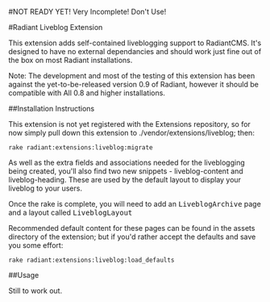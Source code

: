 #NOT READY YET! Very Incomplete! Don't Use!


#Radiant Liveblog Extension

This extension adds self-contained liveblogging support to RadiantCMS. It's
designed to have no external dependancies and should work just fine out of the
box on most Radiant installations.

Note: The development and most of the testing of this extension has been against
the yet-to-be-released version 0.9 of Radiant, however it should be compatible with
All 0.8 and higher installations.

##Installation Instructions

This extension is not yet registered with the Extensions repository, so for now simply
pull down this extension to ./vendor/extensions/liveblog; then:

<code>rake radiant:extensions:liveblog:migrate</code>

As well as the extra fields and associations needed for the liveblogging being created,
you'll also find two new snippets - liveblog-content and liveblog-heading. These are
used by the default layout to display your liveblog to your users.

Once the rake is complete, you will need to add an <tt>LiveblogArchive</tt> page
and a layout called <tt>LiveblogLayout</tt> 

Recommended default content for these pages can be found in the assets directory of the 
extension; but if you'd rather accept the defaults and save you some effort:

<code>rake radiant:extensions:liveblog:load_defaults</code>

##Usage

Still to work out.